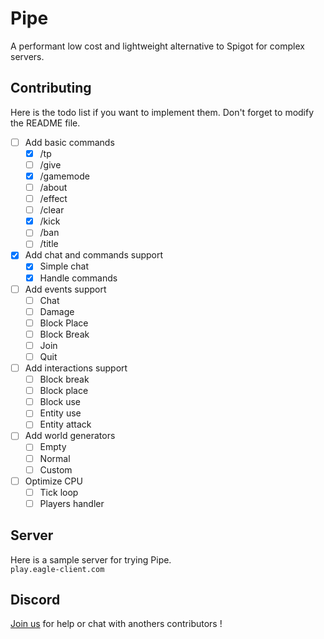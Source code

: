 # Pipe
A performant low cost and lightweight alternative to Spigot for complex servers.

Contributing
-----
Here is the todo list if you want to implement them. Don't forget to modify the README file.

- [ ] Add basic commands
  - [X] /tp
  - [ ] /give
  - [X] /gamemode
  - [ ] /about
  - [ ] /effect
  - [ ] /clear
  - [X] /kick
  - [ ] /ban
  - [ ] /title
- [x] Add chat and commands support
  - [X] Simple chat
  - [X] Handle commands
- [ ] Add events support
  - [ ] Chat
  - [ ] Damage
  - [ ] Block Place
  - [ ] Block Break
  - [ ] Join
  - [ ] Quit
- [ ] Add interactions support
  - [ ] Block break
  - [ ] Block place
  - [ ] Block use
  - [ ] Entity use
  - [ ] Entity attack
- [ ] Add world generators
  - [ ] Empty
  - [ ] Normal
  - [ ] Custom
- [ ] Optimize CPU
  - [ ] Tick loop
  - [ ] Players handler

Server
-----

Here is a sample server for trying Pipe.  
`play.eagle-client.com` 

Discord
---

[Join us](https://discord.gg/JeYRMMB) for help or chat with anothers contributors !
